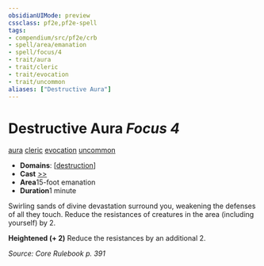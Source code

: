 ```yaml
---
obsidianUIMode: preview
cssclass: pf2e,pf2e-spell
tags:
- compendium/src/pf2e/crb
- spell/area/emanation
- spell/focus/4
- trait/aura
- trait/cleric
- trait/evocation
- trait/uncommon
aliases: ["Destructive Aura"]
---
```

# Destructive Aura *Focus 4*   
[aura](/rules/traits/aura.md)  [cleric](/rules/traits/cleric.md)  [evocation](/rules/traits/evocation.md)  [uncommon](/rules/traits/uncommon.md)  

- **Domains**: [[destruction](/compendium/setting/domains.md#Destruction)]
- **Cast** [>>](/rules/core-rulebook/chapter-9-playing-the-game.md#Actions "Two-Action") 
- **Area**15-foot emanation
- **Duration**1 minute

Swirling sands of divine devastation surround you, weakening the defenses of all they touch. Reduce the resistances of creatures in the area (including yourself) by 2.

**Heightened (+ 2)** Reduce the resistances by an additional 2.

*Source: Core Rulebook p. 391*